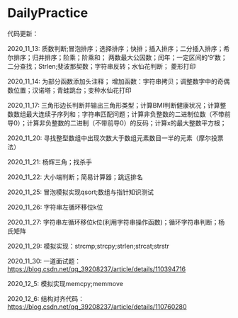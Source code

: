 # DailyPractice
代码更新：

2020_11_13:
质数判断;冒泡排序；选择排序；快排；插入排序；二分插入排序；希尔排序；归并排序；阶乘；阶乘和；
两数最大公因数；闰年；一定区间的‘9’数；二分查找；Strlen;斐波那契数；字符串反转；水仙花判断；
菱形打印

2020_11_14:
为部分函数添加头注释；
增加函数：字符串拷贝；调整数字中的奇偶数位置；汉诺塔；青蛙跳台；变种水仙花打印

2020_11_17:
三角形边长判断并输出三角形类型；计算BMI判断健康状况；计算整数数组最大连续子序列和；字符串匹配问题；计算非负整数的二进制位数（不带前导0）；计算非负整数的二进制（不带前导0）的反码；计算x的最大整数平方根；

2020_11_20:
寻找整型数组中出现次数大于数组元素数目一半的元素（摩尔投票法）

2020_11_21:
杨辉三角；找杀手

2020_11_22:
大小端判断；简易计算器；跳远排名

2020_11_25:
冒泡模拟实现qsort;数组与指针知识测试

2020_11_26:
字符串左循环移位k位

2020_11_27:
字符串左循环移位k位(利用字符串操作函数)；循环字符串判断；杨氏矩阵

2020_11_29:
模拟实现：strcmp;strcpy;strlen;strcat;strstr

2020_11_30:
一道面试题：https://blog.csdn.net/qq_39208237/article/details/110394716

2020_12_5:
模拟实现memcpy;memmove

2020_12_6:
结构对齐代码：https://blog.csdn.net/qq_39208237/article/details/110760280


